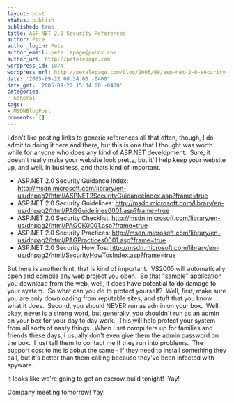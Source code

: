 ```yaml
---
layout: post
status: publish
published: true
title: ASP.NET 2.0 Security References
author: Pete
author_login: Pete
author_email: pete.lepage@pobox.com
author_url: http://petelepage.com
wordpress_id: 1874
wordpress_url: http://petelepage.com/blog/2005/09/asp-net-2-0-security-references/
date: '2005-09-22 08:34:00 -0400'
date_gmt: '2005-09-22 15:34:00 -0400'
categories:
- General
tags:
- MSDNBlogPost
comments: []
---
```

<p>I don't like posting links to generic references all that often, though, I do admit to doing it here and there, but this is one that I thought was worth while for anyone who does any kind of ASP.NET development.&nbsp; Sure, it doesn't really make your website look pretty, but it'll help keep your website up, and well, in business, and thats kind of important.</p>
<ul>
<li>ASP.NET 2.0 Security Guidance Index: <a href="http://msdn.microsoft.com/library/en-us/dnpag2/html/ASPNET2SecurityGuidanceIndex.asp?frame=true">http://msdn.microsoft.com/library/en-us/dnpag2/html/ASPNET2SecurityGuidanceIndex.asp?frame=true</a></li>
<li>ASP.NET 2.0 Security Guidelines: <a href="http://msdn.microsoft.com/library/en-us/dnpag2/html/PAGGuidelines0001.asp?frame=true">http://msdn.microsoft.com/library/en-us/dnpag2/html/PAGGuidelines0001.asp?frame=true</a></li>
<li>ASP.NET 2.0 Security Checklist: <a href="http://msdn.microsoft.com/library/en-us/dnpag2/html/PAGCK0001.asp?frame=true">http://msdn.microsoft.com/library/en-us/dnpag2/html/PAGCK0001.asp?frame=true</a></li>
<li>ASP.NET 2.0 Security Practices: <a href="http://msdn.microsoft.com/library/en-us/dnpag2/html/PAGPractices0001.asp?frame=true">http://msdn.microsoft.com/library/en-us/dnpag2/html/PAGPractices0001.asp?frame=true</a></li>
<li>ASP.NET 2.0 Security How Tos: <a href="http://msdn.microsoft.com/library/en-us/dnpag2/html/SecurityHowTosIndex.asp?frame=true">http://msdn.microsoft.com/library/en-us/dnpag2/html/SecurityHowTosIndex.asp?frame=true</a></li>
</ul>
<p>But here is another hint, that is kind of important.&nbsp; VS2005 will automatically open and compile any web project you open.&nbsp; So that "sample" application you download from the web, well, it does have potential to do damage to your system.&nbsp; So what can you do to protect yourself?&nbsp; Well, first, make sure you are only downloading from reputable sites, and stuff that you know what it does.&nbsp; Second, you should NEVER run as admin on your box.&nbsp; Well, okay, never is a strong word, but generally,&nbsp;you shouldn't run as an admin on your box for your day to day work.&nbsp; This will help protect your system from all sorts of nasty things.&nbsp; When I set computers up for families and friends these days, I usually don't even give them the admin password on the box.&nbsp; I just tell them to contact me if they run into problems.&nbsp; The support cost to me is aobut the same - if they need to install something they call, but it's better than them calling because they've been infected with spyware.&nbsp; </p>
<p>It looks like we're going to get an escrow build tonight!&nbsp; Yay!</p>
<p>Company meeting tomorrow! Yay!</p>
